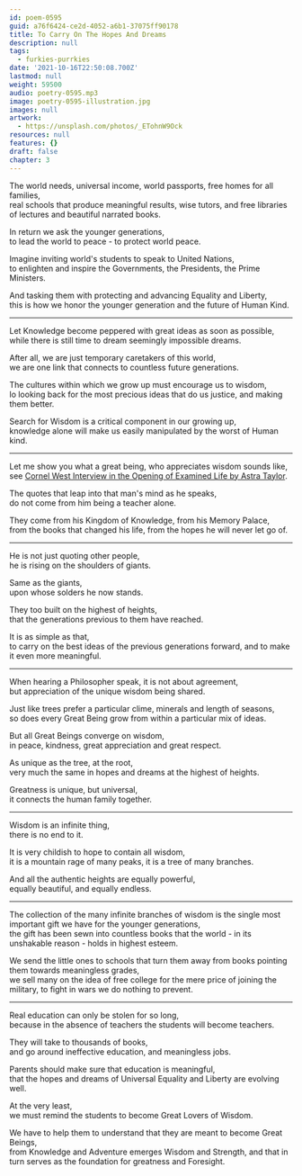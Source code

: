 ```yaml
---
id: poem-0595
guid: a76f6424-ce2d-4052-a6b1-37075ff90178
title: To Carry On The Hopes And Dreams
description: null
tags:
  - furkies-purrkies
date: '2021-10-16T22:50:08.700Z'
lastmod: null
weight: 59500
audio: poetry-0595.mp3
image: poetry-0595-illustration.jpg
images: null
artwork:
  - https://unsplash.com/photos/_ETohnW9Ock
resources: null
features: {}
draft: false
chapter: 3
---
```


The world needs, universal income, world passports, free homes for all families,\
real schools that produce meaningful results, wise tutors, and free libraries of lectures and beautiful narrated books.

In return we ask the younger generations,\
to lead the world to peace - to protect world peace.

Imagine inviting world's students to speak to United Nations,\
to enlighten and inspire the Governments, the Presidents, the Prime Ministers.

And tasking them with protecting and advancing Equality and Liberty,\
this is how we honor the younger generation and the future of Human Kind.

---

Let Knowledge become peppered with great ideas as soon as possible,\
while there is still time to dream seemingly impossible dreams.

After all, we are just temporary caretakers of this world,\
we are one link that connects to countless future generations.

The cultures within which we grow up must encourage us to wisdom,\
lo looking back for the most precious ideas that do us justice, and making them better.

Search for Wisdom is a critical component in our growing up,\
knowledge alone will make us easily manipulated by the worst of Human kind.

---

Let me show you what a great being, who appreciates wisdom sounds like,\
see [Cornel West Interview in the Opening of Examined Life by Astra Taylor](https://www.youtube.com/watch?v=tZYbTZLiWxo).

The quotes that leap into that man's mind as he speaks,\
do not come from him being a teacher alone.

They come from his Kingdom of Knowledge, from his Memory Palace,\
from the books that changed his life, from the hopes he will never let go of.

---

He is not just quoting other people,\
he is rising on the shoulders of giants.

Same as the giants,\
upon whose solders he now stands.

They too built on the highest of heights,\
that the generations previous to them have reached.

It is as simple as that,\
to carry on the best ideas of the previous generations forward, and to make it even more meaningful.

---

When hearing a Philosopher speak, it is not about agreement,\
but appreciation of the unique wisdom being shared.

Just like trees prefer a particular clime, minerals and length of seasons,\
so does every Great Being grow from within a particular mix of ideas.

But all Great Beings converge on wisdom,\
in peace, kindness, great appreciation and great respect.

As unique as the tree, at the root,\
very much the same in hopes and dreams at the highest of heights.

Greatness is unique, but universal,\
it connects the human family together.

---

Wisdom is an infinite thing,\
there is no end to it.

It is very childish to hope to contain all wisdom,\
it is a mountain rage of many peaks, it is a tree of many branches.

And all the authentic heights are equally powerful,\
equally beautiful, and equally endless.

---

The collection of the many infinite branches of wisdom is the single most important gift we have for the younger generations,\
the gift has been sewn into countless books that the world - in its unshakable reason - holds in highest esteem.

We send the little ones to schools that turn them away from books pointing them towards meaningless grades,\
we sell many on the idea of free college for the mere price of joining the military, to fight in wars we do nothing to prevent.

---

Real education can only be stolen for so long,\
because in the absence of teachers the students will become teachers.

They will take to thousands of books,\
and go around ineffective education, and meaningless jobs.

Parents should make sure that education is meaningful,\
that the hopes and dreams of Universal Equality and Liberty are evolving well.

At the very least,\
we must remind the students to become Great Lovers of Wisdom.

We have to help them to understand that they are meant to become Great Beings,\
from Knowledge and Adventure emerges Wisdom and Strength, and that in turn serves as the foundation for greatness and Foresight.
